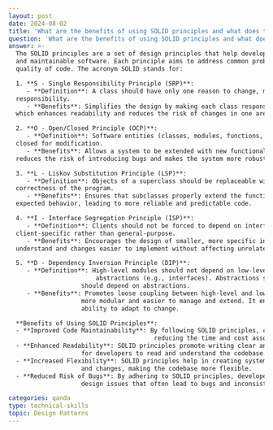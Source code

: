 ```yaml
---
layout: post
date: 2024-08-02
title: 'What are the benefits of using SOLID principles and what does the acronym SOLID stand for?'
question: 'What are the benefits of using SOLID principles and what does the acronym SOLID stand for?'
answer: >-
  The SOLID principles are a set of design principles that help developers create more understandable, flexible, 
  and maintainable software. Each principle aims to address common problems in software design and improve the overall 
  quality of code. The acronym SOLID stands for:

  1. **S - Single Responsibility Principle (SRP)**:
     - **Definition**: A class should have only one reason to change, meaning it should have only one job or 
  responsibility.
     - **Benefits**: Simplifies the design by making each class responsible for a single part of the functionality, 
  which enhances readability and reduces the risk of changes in one area affecting others.

  2. **O - Open/Closed Principle (OCP)**:
     - **Definition**: Software entities (classes, modules, functions, etc.) should be open for extension but 
  closed for modification.
     - **Benefits**: Allows a system to be extended with new functionality without altering existing code, which 
  reduces the risk of introducing bugs and makes the system more robust and adaptable to change.

  3. **L - Liskov Substitution Principle (LSP)**:
     - **Definition**: Objects of a superclass should be replaceable with objects of a subclass without affecting the 
  correctness of the program.
     - **Benefits**: Ensures that subclasses properly extend the functionality of their parent classes without changing 
  expected behavior, leading to more reliable and predictable code.

  4. **I - Interface Segregation Principle (ISP)**:
     - **Definition**: Clients should not be forced to depend on interfaces they do not use. Interfaces should be 
  client-specific rather than general-purpose.
     - **Benefits**: Encourages the design of smaller, more specific interfaces, which makes the system easier to 
  understand and changes easier to implement without affecting unrelated parts of the system.

  5. **D - Dependency Inversion Principle (DIP)**:
     - **Definition**: High-level modules should not depend on low-level modules. Both should depend on 
                        abstractions (e.g., interfaces). Abstractions should not depend on details; details 
                    should depend on abstractions.
     - **Benefits**: Promotes loose coupling between high-level and low-level modules, making the system 
                    more modular and easier to manage and extend. It enhances flexibility and improves the system’s 
                    ability to adapt to change.

  **Benefits of Using SOLID Principles**:
  - **Improved Code Maintainability**: By following SOLID principles, code becomes easier to maintain and extend, 
                                        reducing the time and cost associated with changes and bug fixes.
  - **Enhanced Readability**: SOLID principles promote writing clear and understandable code, which makes it easier 
                    for developers to read and understand the codebase.
  - **Increased Flexibility**: SOLID principles help in creating systems that are easier to adapt to new requirements 
                    and changes, making the codebase more flexible.
  - **Reduced Risk of Bugs**: By adhering to SOLID principles, developers can avoid common pitfalls and 
                    design issues that often lead to bugs and inconsistencies in the software.

categories: qanda
type: technical-skills
topic: Design Patterns
---
```

